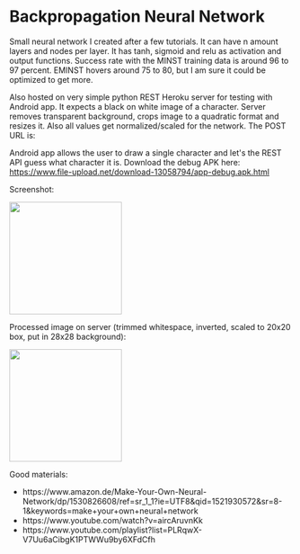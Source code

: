 # Backpropagation Neural Network

Small neural network I created after a few tutorials. It can have n amount layers and nodes per layer. It has tanh, sigmoid and relu as activation and output functions. Success rate with the MINST training data is around 96 to 97 percent. EMINST hovers around 75 to 80, but I am sure it could be optimized to get more.

Also hosted on very simple python REST Heroku server for testing with Android app. It expects a black on white image of a character. Server removes transparent background, crops image to a quadratic format and resizes it. Also all values get normalized/scaled for the network. The POST URL is: <TODO>

Android app allows the user to draw a single character and let's the REST API guess what character it is. Download the debug APK here: https://www.file-upload.net/download-13058794/app-debug.apk.html
  
Screenshot:

<img width="200" src="https://i.imgur.com/Hk4QCaR.png">

Processed image on server (trimmed whitespace, inverted, scaled to 20x20 box, put in 28x28 background):

<img width="200" src="https://i.imgur.com/XPtjHDP.png">

Good materials:

<ul>
  <li>https://www.amazon.de/Make-Your-Own-Neural-Network/dp/1530826608/ref=sr_1_1?ie=UTF8&qid=1521930572&sr=8-1&keywords=make+your+own+neural+network</li>
  <li>https://www.youtube.com/watch?v=aircAruvnKk</li>
  <li>https://www.youtube.com/playlist?list=PLRqwX-V7Uu6aCibgK1PTWWu9by6XFdCfh</li>
</ul>  
